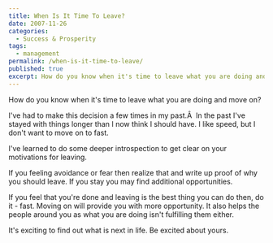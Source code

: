 ```yaml
---
title: When Is It Time To Leave?
date: 2007-11-26
categories:
  - Success & Prosperity
tags:
  - management
permalink: /when-is-it-time-to-leave/
published: true
excerpt: How do you know when it's time to leave what you are doing and move on?
---
```

How do you know when it's time to leave what you are doing and move on?

I've had to make this decision a few times in my past.Â  In the past I've stayed with things longer than I now think I should have. I like speed, but I don't want to move on to fast.

I've learned to do some deeper introspection to get clear on your motivations for leaving.

If you feeling avoidance or fear then realize that and write up proof of why you should leave. If you stay you may find additional opportunities.

If you feel that you're done and leaving is the best thing you can do then, do it - fast. Moving on will provide you with more opportunity. It also helps the people around you as what you are doing isn't fulfilling them either.

It's exciting to find out what is next in life. Be excited about yours.